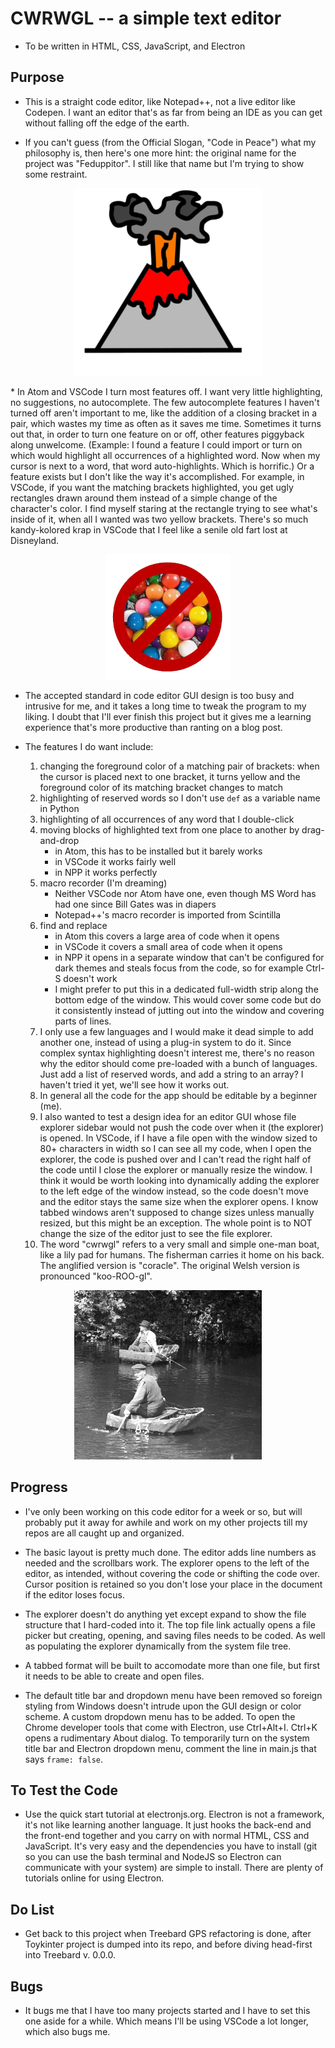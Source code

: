 # CWRWGL -- a simple text editor

* To be written in HTML, CSS, JavaScript, and Electron

## Purpose

* This is a straight code editor, like Notepad++, not a live editor like Codepen. I want an editor that's as far from being an IDE as you can get without falling off the edge of the earth.

* If you can't guess (from the Official Slogan, "Code in Peace") what my philosophy is, then here's one more hint: the original name for the project was "Feduppitor". I still like that name but I'm trying to show some restraint. 

<p align="center">
  <img src="icons/fedup_logo.png" width="300" height="300"/>
</p>
* In Atom and VSCode I turn most features off. I want very little highlighting, no suggestions, no autocomplete. The few autocomplete features I haven't turned off aren't important to me, like the addition of a closing bracket in a pair, which wastes my time as often as it saves me time. Sometimes it turns out that, in order to turn one feature on or off, other features piggyback along unwelcome. (Example: I found a feature I could import or turn on which would highlight all occurrences of a highlighted word. Now when my cursor is next to a word, that word auto-highlights. Which is horrific.) Or a feature exists but I don't like the way it's accomplished. For example, in VSCode, if you want the matching brackets highlighted, you get ugly rectangles drawn around them instead of a simple change of the character's color. I find myself staring at the rectangle trying to see what's inside of it, when all I wanted was two yellow brackets. There's so much kandy-kolored krap in VSCode that I feel like a senile old fart lost at Disneyland.

<p align="center">
  <img src="images/no_more_kandy.png" width="200" height="200"/>
</p>

* The accepted standard in code editor GUI design is too busy and intrusive for me, and it takes a long time to tweak the program to my liking. I doubt that I'll ever finish this project but it gives me a learning experience that's more productive than ranting on a blog post.

* The features I do want include:
  1. changing the foreground color of a matching pair of brackets: when the cursor is placed next to one bracket, it turns yellow and the foreground color of its  matching bracket changes to match
  1. highlighting of reserved words so I don't use `def` as a variable name in Python
  1. highlighting of all occurrences of any word that I double-click
  1. moving blocks of highlighted text from one place to another by drag-and-drop
     * in Atom, this has to be installed but it barely works
     * in VSCode it works fairly well
     * in NPP it works perfectly
  1. macro recorder (I'm dreaming)
     * Neither VSCode nor Atom have one, even though MS Word has had one since Bill Gates was in diapers
     * Notepad++'s macro recorder is imported from Scintilla
  1. find and replace
     * in Atom this covers a large area of code when it opens
     * in VSCode it covers a small area of code when it opens
     * in NPP it opens in a separate window that can't be configured for dark themes and steals focus from the code, so for example Ctrl-S doesn't work
     * I might prefer to put this in a dedicated full-width strip along the bottom edge of the window. This would cover some code but do it consistently instead of jutting out into the window and covering parts of lines.
  1. I only use a few languages and I would make it dead simple to add another one, instead of using a plug-in system to do it. Since complex syntax highlighting doesn't interest me, there's no reason why the editor should come pre-loaded with a bunch of languages. Just add a list of reserved words, and add a string to an array? I haven't tried it yet, we'll see how it works out. 
  1. In general all the code for the app should be editable by a beginner (me).
  1. I also wanted to test a design idea for an editor GUI whose file explorer sidebar would not push the code over when it (the explorer) is opened. In VSCode, if I have a file open with the window sized to 80+ characters in width so I can see all my code, when I open the explorer, the code is pushed over and I can't read the right half of the code until I close the explorer or manually resize the window. I think it would be worth looking into dynamically adding the explorer to the left edge of the window instead, so the code doesn't move and the editor stays the same size when the explorer opens. I know tabbed windows aren't supposed to change sizes unless manually resized, but this might be an exception. The whole point is to NOT change the size of the editor just to see the file explorer.
  1. The word "cwrwgl" refers to a very small and simple one-man boat, like a lily pad for humans. The fisherman carries it home on his back. The anglified version is "coracle". The original Welsh version is pronounced "koo-ROO-gl".

<p align="center">  
  <img src="images/1024px-Coracles_River_Teifi.jpg" width="300" height="271" />
</p>

## Progress

* I've only been working on this code editor for a week or so, but will probably put it away for awhile and work on my other projects till my repos are all caught up and organized.

* The basic layout is pretty much done. The editor adds line numbers as needed and the scrollbars work. The explorer opens to the left of the editor, as intended, without covering the code or shifting the code over. Cursor position is retained so you don't lose your place in the document if the editor loses focus. 

* The explorer doesn't do anything yet except expand to show the file structure that I hard-coded into it. The top file link actually opens a file picker but creating, opening, and saving files needs to be coded. As well as populating the explorer dynamically from the system file tree.

* A tabbed format will be built to accomodate more than one file, but first it needs to be able to create and open files.

* The default title bar and dropdown menu have been removed so foreign styling from Windows doesn't intrude upon the GUI design or color scheme. A custom dropdown menu has to be added. To open the Chrome developer tools that come with Electron, use Ctrl+Alt+I. Ctrl+K opens a rudimentary About dialog. To temporarily turn on the system title bar and Electron dropdown menu, comment the line in main.js that says `frame: false`.

## To Test the Code

* Use the quick start tutorial at electronjs.org. Electron is not a framework, it's not like learning another language. It just hooks the back-end and the front-end together and you carry on with normal HTML, CSS and JavaScript. It's very easy and the dependencies you have to install (git so you can use the bash terminal and NodeJS so Electron can communicate with your system) are simple to install. There are plenty of tutorials online for using Electron. 

## Do List

* Get back to this project when Treebard GPS refactoring is done, after Toykinter project is dumped into its repo, and before diving head-first into Treebard v. 0.0.0.

## Bugs

* It bugs me that I have too many projects started and I have to set this one aside for a while. Which means I'll be using VSCode a lot longer, which also bugs me.